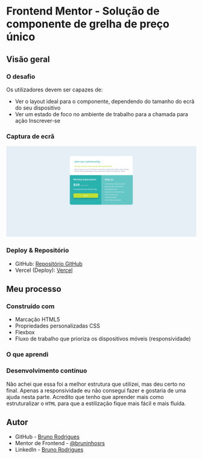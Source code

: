 # Frontend Mentor - Solução de componente de grelha de preço único

## Visão geral

### O desafio

Os utilizadores devem ser capazes de:

- Ver o layout ideal para o componente, dependendo do tamanho do ecrã do seu dispositivo
- Ver um estado de foco no ambiente de trabalho para a chamada para ação Inscrever-se

### Captura de ecrã

![alt text](image.png)

### Deploy & Repositório

- GitHub: [Repositório GitHub](https://github.com/bruninhosrs/single-price-grid-componente-master)
- Vercel (Deploy): [Vercel](https://single-price-grid-componente-master.vercel.app/)

## Meu processo

### Construído com

- Marcação HTML5
- Propriedades personalizadas CSS
- Flexbox
- Fluxo de trabalho que prioriza os dispositivos móveis (responsividade)

### O que aprendi



### Desenvolvimento contínuo

Não achei que essa foi a melhor estrutura que utilizei, mas deu certo no final. Apenas a responsividade eu não consegui fazer e gostaria de uma ajuda nesta parte.
Acredito que tenho que aprender mais como estruturalizar o `HTML` para que a estilização fique mais fácil e mais fluída.

## Autor

- GitHub - [Bruno Rodrigues](https://github.com/bruninhosrs)
- Mentor de Frontend - [@bruninhosrs](https://www.frontendmentor.io/profile/bruninhosrs)
- LinkedIn - [Bruno Rodrigues](www.linkedin.com/in/rodrigues-silva-bruno)

